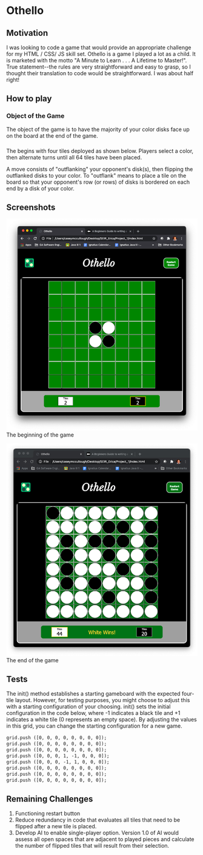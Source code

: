 # Othello

## Motivation

I was looking to code a game that would provide an appropriate challenge for my HTML / CSS/ JS skill set. Othello is a game I played a lot as a child.  It is marketed with the motto "A Minute to Learn . . . A Lifetime to Master!".  True statement--the rules are very straightforward and easy to grasp, so I thought their translation to code would be straightforward.  I was about half right!

## How to play

### Object of the Game

The object of the game is to have the majority of your color disks face up on the board at the end of the game. 

### 

The begins with four tiles deployed as shown below.  Players select a color, then alternate turns until all 64 tiles have been placed. 

A move consists of "outflanking" your opponent's disk(s), then flipping the outflanked disks to your color.  To "outflank" means to place a tile on the board so that your opponent's row (or rows) of disks is bordered on each end by a disk of your color.  

## Screenshots

<img src = "https://github.com/caseymccullough/Othello/blob/master/img/Othello-begin.png">The beginning of the game</img>

<img src = "https://github.com/caseymccullough/Othello/blob/master/img/Othello-end.png">The end of the game</img>

## Tests

The init() method establishes a starting gameboard with the expected four-tile layout.  However, for testing purposes, you might choose to adjust this with a starting configuration of your choosing.  init() sets the initial configuration in the code below, where -1 indicates a black tile and +1 indicates a white tile (0 represents an empty space).  By adjusting the values in this grid, you can change the starting configuration for a new game. 

    grid.push ([0, 0, 0, 0, 0, 0, 0, 0]);
    grid.push ([0, 0, 0, 0, 0, 0, 0, 0]);
    grid.push ([0, 0, 0, 0, 0, 0, 0, 0]);
    grid.push ([0, 0, 0, 1, -1, 0, 0, 0]);
    grid.push ([0, 0, 0, -1, 1, 0, 0, 0]);
    grid.push ([0, 0, 0, 0, 0, 0, 0, 0]);
    grid.push ([0, 0, 0, 0, 0, 0, 0, 0]);
    grid.push ([0, 0, 0, 0, 0, 0, 0, 0]);
    
   ## Remaining Challenges
   
   1. Functioning restart button
   2. Reduce redundancy in code that evaluates all tiles that need to be flipped after a new tile is placed. 
   3. Develop AI to enable single-player option.  Version 1.0 of AI would assess all open spaces that are adjacent to played pieces and calculate the number of flipped tiles that will result from their selection.  


